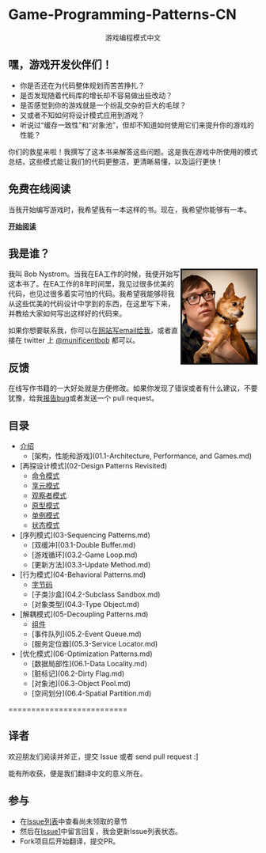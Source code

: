 Game-Programming-Patterns-CN
============================

<center>游戏编程模式中文</center>

## 嘿，游戏开发伙伴们！

-  你是否还在为代码整体规划而苦苦挣扎？
-  是否发现随着代码库的增长却不容易做出些改动？
-  是否感觉到你的游戏就是一个纷乱交杂的巨大的毛球？
-  又或者不知如何将设计模式应用到游戏？
-  听说过“缓存一致性”和“对象池”，但却不知道如何使用它们来提升你的游戏的性能？

你们的救星来啦！我撰写了这本书来解答这些问题。这是我在游戏中所使用的模式总结，这些模式能让我们的代码更整洁，更清晰易懂，以及运行更快！

## 免费在线阅读

当我开始编写游戏时，我希望我有一本这样的书。现在，我希望你能够有一本。

[__开始阅读__](01-Introduction.md)

## 我是谁？

<img src="./res/dogshot.jpg" width=150 border=3 align="right"/>

我叫 Bob Nystrom。当我在EA工作的时候，我便开始写这本书了。在EA工作的8年时间里，我见过很多优美的代码，也见过很多着实可怕的代码。我希望我能够将我从这些优美的代码设计中学到的东西，在这里写下来，并教给大家如何写出这样好的代码来。

如果你想要联系我，你可以在[网站写email给我](http://gameprogrammingpatterns.com/)，或者直接在 twitter 上 [@munificentbob](https://twitter.com/intent/user?screen_name=munificentbob) 都可以。

## 反馈

在线写作书籍的一大好处就是方便修改。如果你发现了错误或者有什么建议，不要犹豫，给我[报告bug](https://github.com/munificent/game-programming-patterns/issues)或者发送一个 pull request。

## 目录

-  [介绍](01-Introduction.md)
	-  [架构，性能和游戏](01.1-Architecture, Performance, and Games.md)
-  [再探设计模式](02-Design Patterns Revisited)
	-  [命令模式](02.1-Command.md)
	-  [享元模式](02.2-Flyweight.md)
	-  [观察者模式](02.3-Observer.md)
	-  [原型模式](02.4-Prototype.md)
	-  [单例模式](02.5-Singleton.md)
	-  [状态模式](02.6-State.md)
-  [序列模式](03-Sequencing Patterns.md)
	-  [双缓冲](03.1-Double Buffer.md)
	-  [游戏循环](03.2-Game Loop.md)
	-  [更新方法](03.3-Update Method.md)
-  [行为模式](04-Behavioral Patterns.md)
	-  [字节码](04.1-Bytecode.md)
	-  [子类沙盒](04.2-Subclass Sandbox.md)
	-  [对象类型](04.3-Type Object.md)
-  [解耦模式](05-Decoupling Patterns.md)
	-  [组件](05.1-Component.md)
	-  [事件队列](05.2-Event Queue.md)
	-  [服务定位器](05.3-Service Locator.md)
-  [优化模式](06-Optimization Patterns.md)
	-  [数据局部性](06.1-Data Locality.md)
	-  [脏标记](06.2-Dirty Flag.md)
	-  [对象池](06.3-Object Pool.md)
	-  [空间划分](06.4-Spatial Partition.md)	
	
==========================	
##	译者

欢迎朋友们阅读并斧正，提交 Issue 或者 send pull request :]

能有所收获，便是我们翻译中文的意义所在。

## 参与

-  在[Issue列表](https://github.com/GameDevelopmentCollege/Game-Programming-Patterns-CN/issues)中查看尚未领取的章节
-  然后在[Issue1](https://github.com/GameDevelopmentCollege/Game-Programming-Patterns-CN/issues/1)中留言回复，我会更新Issue列表状态。
-  Fork项目后开始翻译，提交PR。
